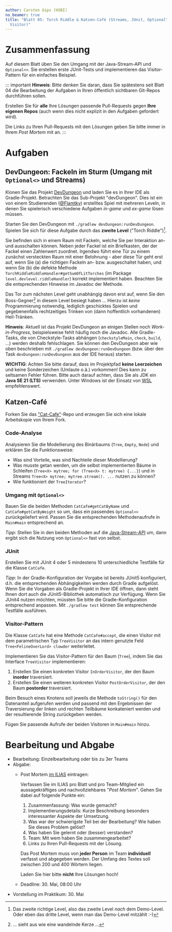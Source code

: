 ```yaml
---
author: Carsten Gips (HSBI)
no_beamer: true
title: "Blatt 05: Torch Riddle & Katzen-Café (Streams, JUnit, Optional\\<\\>,
  Visitor)"
---
```


# Zusammenfassung

Auf diesem Blatt üben Sie den Umgang mit der Java-Stream-API und `Optional<>`. Sie
erstellen erste JUnit-Tests und implementieren das Visitor-Pattern für ein einfaches
Beispiel.

::: important
**Hinweis**: Bitte denken Sie daran, dass Sie spätestens seit Blatt 04 die
Bearbeitung der Aufgaben in Ihren öffentlich sichtbaren Git-Repos durchführen
sollen.

Erstellen Sie für **alle** Ihre Lösungen passende Pull-Requests gegen **Ihre eigenen
Repos** (auch wenn dies nicht explizit in den Aufgaben gefordert wird).

Die Links zu Ihren Pull-Requests mit den Lösungen geben Sie bitte immer in Ihrem
*Post Mortem* mit an.
:::

# Aufgaben

## DevDungeon: Fackeln im Sturm (Umgang mit `Optional<>` und Streams)

Klonen Sie das Projekt
[DevDungeon](https://github.com/Dungeon-CampusMinden/dev-dungeon) und laden Sie es
in Ihrer IDE als Gradle-Projekt. Betrachten Sie das Sub-Projekt "devDungeon". Dies
ist ein von einem Studierenden ([\@Flamtky](https://github.com/Flamtky)) erstelltes
Spiel mit mehreren Leveln, in denen Sie spielerisch verschiedene Aufgaben *in-game*
und *ex-game* lösen müssen.

Starten Sie den DevDungeon mit `./gradlew devDungeon:runDevDungeon`. Spielen Sie
sich für diese Aufgabe durch das **zweite Level** ("Torch Riddle")[^1].

Sie befinden sich in einem Raum mit Fackeln, welche Sie per Interaktion an- und
ausschalten können. Neben jeder Fackel ist ein Briefkasten, der der Fackel einen
Zahlenwert zuordnet. Irgendwo führt eine Tür zu einem zunächst versteckten Raum mit
einer Belohnung - aber diese Tür geht erst auf, wenn Sie (a) die richtigen Fackeln
an- bzw. ausgeschaltet haben, und wenn Sie (b) die defekte Methode
`TorchRiddleRiddleHandler#getSumOfLitTorches` (im Package
`level.devlevel.riddleHandler`) korrekt implementiert haben. Beachten Sie die
entsprechenden Hinweise im Javadoc der Methode.

Das Tor zum nächsten Level geht unabhängig davon erst auf, wenn Sie den
Boss-Gegner[^2] in diesem Level besiegt haben ... Hierzu ist *keine* Programmierung
notwendig, lediglich geschicktes Spielen und gegebenenfalls rechtzeitiges Trinken
von (dann hoffentlich vorhandenen) Heil-Tränken.

**Hinweis**: Aktuell ist das Projekt DevDungeon an einigen Stellen noch
*Work-in-Progress*, beispielsweise fehlt häufig noch die Javadoc. Alle Gradle-Tasks,
die von Checkstyle-Tasks abhängen (`checkstyleMain`, `check`, `build`, ...) werden
deshalb fehlschlagen. Sie können den DevDungeon aber wie oben beschrieben mit
`./gradlew devDungeon:runDevDungeon` (bzw. über den Task `devDungeon:runDevDungeon`
aus der IDE heraus) starten.

**WICHTIG**: Achten Sie bitte darauf, dass im Projektpfad **keine Leerzeichen** und
keine Sonderzeichen (Umlaute o.ä.) vorkommen! Dies kann zu seltsamen Fehler führen.
Bitte auch darauf achten, dass Sie als JDK ein **Java SE 21 (LTS)** verwenden. Unter
Windows ist der Einsatz von
[WSL](https://learn.microsoft.com/en-us/windows/wsl/install) empfehlenswert.

## Katzen-Café

Forken Sie das
["Cat-Cafe"](https://github.com/Programmiermethoden-CampusMinden/prog2_ybel_catcafe)-Repo
und erzeugen Sie sich eine lokale Arbeitskopie von Ihrem Fork.

### Code-Analyse

Analysieren Sie die Modellierung des Binärbaums (`Tree`, `Empty`, `Node`) und
erklären Sie die Funktionsweise:

-   Was sind Vorteile, was sind Nachteile dieser Modellierung?
-   Was musste getan werden, um die selbst implementierten Bäume in Schleifen
    (`Tree<X> mytree; for (Tree<X> t: mytree) {...}`) und in Streams
    `Tree<X> mytree; mytree.stream(). ...` nutzen zu können?
-   Wie funktioniert der `TreeIterator`?

### Umgang mit `Optional<>`

Bauen Sie die beiden Methoden `CatCafe#getCatByName` und `CatCafe#getCatByWeight` so
um, dass ein passendes `Optional<>` zurückgeliefert wird. Passen Sie die
entsprechenden Methodenaufrufe in `Main#main` entsprechend an.

*Tipp*: Stellen Sie in den beiden Methoden auf die
[Java-Stream-API](https://dev.java/learn/api/streams/) um, dann ergibt sich die
Nutzung von `Optional<>` fast von selbst.

### JUnit

Erstellen Sie mit JUnit 4 oder 5 mindestens 10 unterschiedliche Testfälle für die
Klasse `CatCafe`.

*Tipp*: In der Gradle-Konfiguration der Vorgabe ist bereits JUnit5 konfiguriert,
d.h. die entsprechenden Abhängigkeiten werden durch Gradle aufgelöst. Wenn Sie die
Vorgaben als Gradle-Projekt in Ihrer IDE öffnen, dann steht Ihnen dort auch die
JUnit5-Bibliothek automatisch zur Verfügung. Wenn Sie JUnit4 nutzen möchten, müssten
Sie bitte die Gradle-Konfiguration entsprechend anpassen. Mit `./gradlew test`
können Sie entsprechende Testfälle ausführen.

### Visitor-Pattern

Die Klasse `CatCafe` hat eine Methode `CatCafe#accept`, die einen Visitor mit dem
parametrischen Typ `TreeVisitor` an das intern genutzte Feld
`Tree<FelineOverLord> clowder` weiterleitet.

Implementieren Sie das Visitor-Pattern für den Baum (`Tree`), indem Sie das
Interface `TreeVisitor` implementieren:

1.  Erstellen Sie einen konkreten Visitor `InOrderVisitor`, der den Baum **inorder**
    traversiert.
2.  Erstellen Sie einen weiteren konkreten Visitor `PostOrderVisitor`, der den Baum
    **postorder** traversiert.

Beim Besuch eines Knotens soll jeweils die Methode `toString()` für den Datenanteil
aufgerufen werden und passend mit den Ergebnissen der Traversierung der linken und
rechten Teilbäume konkateniert werden und der resultierende String zurückgeben
werden.

Fügen Sie passende Aufrufe der beiden Visitoren in `Main#main` hinzu.

# Bearbeitung und Abgabe

-   Bearbeitung: Einzelbearbeitung oder bis zu 3er Teams
-   Abgabe:
    -   Post Mortem [im
        ILIAS](https://www.hsbi.de/elearning/goto.php?target=exc_1514856&client_id=FH-Bielefeld)
        eintragen:

        Verfassen Sie im ILIAS pro Blatt und pro Team-Mitglied ein aussagekräftiges
        und nachvollziehbares "*Post Mortem*". Gehen Sie dabei auf folgende Punkte
        ein:

        1.  Zusammenfassung: Was wurde gemacht?
        2.  Implementierungsdetails: Kurze Beschreibung besonders interessanter
            Aspekte der Umsetzung.
        3.  Was war der schwierigste Teil bei der Bearbeitung? Wie haben Sie dieses
            Problem gelöst?
        4.  Was haben Sie gelernt oder (besser) verstanden?
        5.  Team: Mit wem haben Sie zusammengearbeitet?
        6.  Links zu Ihren Pull-Requests mit der Lösung.

        Das Post Mortem muss von **jeder Person** im Team **individuell** verfasst
        und abgegeben werden. Der Umfang des Textes soll zwischen 200 und 400
        Wörtern liegen.

        Laden Sie hier bitte **nicht** Ihre Lösungen hoch!

    -   Deadline: 30. Mai, 08:00 Uhr
-   Vorstellung im Praktikum: 30. Mai

[^1]: Das zweite richtige Level, also das zweite Level *nach* dem Demo-Level. Oder
    eben das dritte Level, wenn man das Demo-Level mitzählt :-)

[^2]: ... sieht aus wie eine wandelnde Kerze ...
